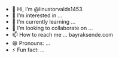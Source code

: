 - 👋 Hi, I’m @linustorvalds1453
- 👀 I’m interested in ... 
- 🌱 I’m currently learning ...
- 💞️ I’m looking to collaborate on ...
- 📫 How to reach me ... bayraksende.com
- 😄 Pronouns: ...
- ⚡ Fun fact: ...

<!---
linustorvalds1453/linustorvalds1453 is a ✨ special ✨ repository because its `README.md` (this file) appears on your GitHub profile.
You can click the Preview link to take a look at your changes.
--->
